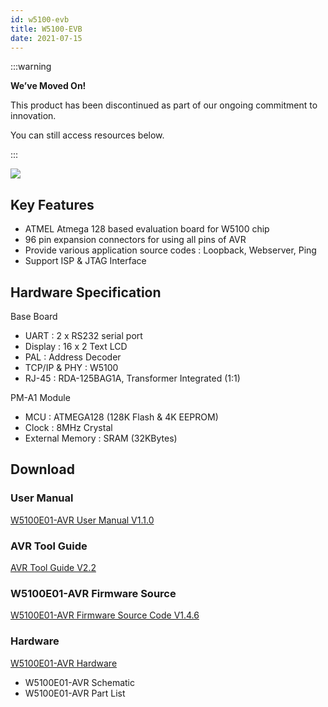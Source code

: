 ```yaml
---
id: w5100-evb
title: W5100-EVB
date: 2021-07-15
---
```


:::warning

**We’ve Moved On!**

This product has been discontinued as part of our ongoing commitment to innovation.

You can still access resources below.

:::

![](/img/products/w5100/W5100E01-AVR1.jpg)

## Key Features

- ATMEL Atmega 128 based evaluation board for W5100 chip
- 96 pin expansion connectors for using all pins of AVR
- Provide various application source codes : Loopback, Webserver, Ping
- Support ISP & JTAG Interface

## Hardware Specification

Base Board

- UART : 2 x RS232 serial port
- Display : 16 x 2 Text LCD
- PAL : Address Decoder
- TCP/IP & PHY : W5100
- RJ-45 : RDA-125BAG1A, Transformer Integrated (1:1)

PM-A1 Module

- MCU : ATMEGA128 (128K Flash & 4K EEPROM)
- Clock : 8MHz Crystal
- External Memory : SRAM (32KBytes)

## Download

### User Manual

<a href="/img/products/w5100/W5100E01-AVR_UM_v110e.pdf" target="_blank">W5100E01-AVR User Manual V1.1.0</a>

### AVR Tool Guide

<a href="/img/products/w5100/AVR_Tool_Guide_V2.2_Eng_.pdf" target="_blank">AVR Tool Guide V2.2</a>

### W5100E01-AVR Firmware Source

<a href="/img/products/w5100/W5100E01-AVR_v146.zip" target="_blank">W5100E01-AVR Firmware Source Code V1.4.6</a>

### Hardware

<a href="/img/products/w5100/w5100e01-avr-hw.zip" target="_blank">W5100E01-AVR Hardware</a>

- W5100E01-AVR Schematic
- W5100E01-AVR Part List